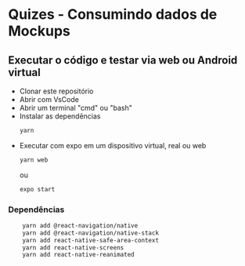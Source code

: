 # Quizes - Consumindo dados de Mockups
## Executar o código e testar via web ou Android virtual

- Clonar este repositório
- Abrir com VsCode
- Abrir um terminal "cmd" ou "bash"
- Instalar as dependências
    ```bash
    yarn
    ```
- Executar com expo em um dispositivo virtual, real ou web
    ```bash
    yarn web
    ```
    ou
    ```bash
    expo start
    ```
### Dependências
```bash
    yarn add @react-navigation/native
    yarn add @react-navigation/native-stack
    yarn add react-native-safe-area-context
    yarn add react-native-screens
    yarn add react-native-reanimated
```
